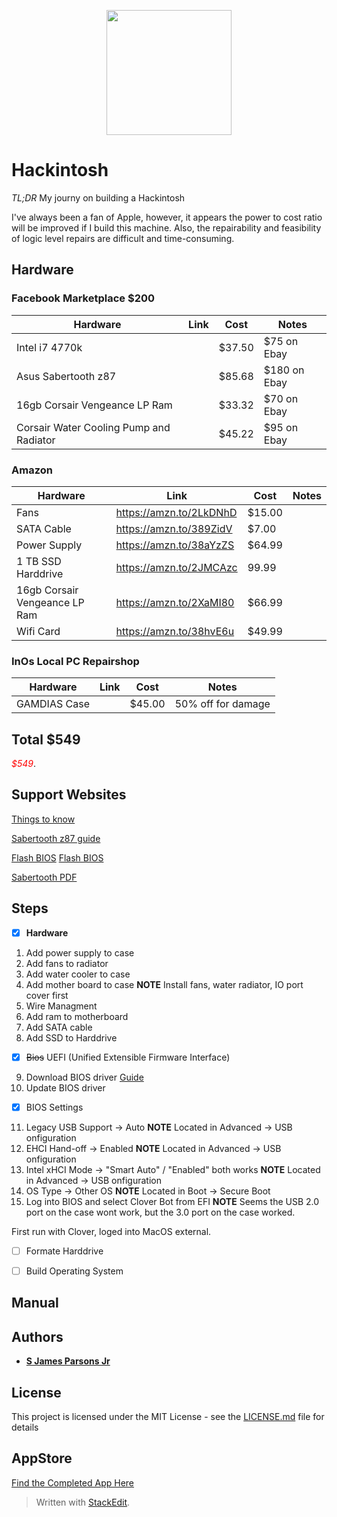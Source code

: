 

<p align="center">
<img src="/hackintosh.png.png" width="200">
</p>

# Hackintosh

*TL;DR* My journy on building a Hackintosh

I've always been a fan of Apple, however, it appears the power to cost ratio will be improved if I build this machine.  Also, the repairability and feasibility of logic level repairs are difficult and time-consuming. 

## Hardware

### Facebook Marketplace $200
|Hardware|Link  |Cost| Notes|
|--|--|--|--|
|Intel i7 4770k  |   | $37.50|$75 on Ebay |
|Asus Sabertooth z87  |  |$85.68 |$180 on Ebay|
| 16gb Corsair Vengeance LP Ram |  | $33.32|$70 on Ebay |
| Corsair Water Cooling Pump and Radiator| |$45.22|$95 on Ebay| 
### Amazon
|Hardware|Link  |Cost| Notes|
|--|--|--|--|
|Fans |https://amzn.to/2LkDNhD |$15.00| |
|SATA Cable|https://amzn.to/389ZidV  |$7.00 | |
| Power Supply|https://amzn.to/38aYzZS|$64.99|  |
|1 TB SSD Harddrive|https://amzn.to/2JMCAzc|99.99||
|16gb Corsair Vengeance LP Ram|https://amzn.to/2XaMI80|$66.99||
|Wifi Card|https://amzn.to/38hvE6u|$49.99||

### InOs Local PC Repairshop
|Hardware|Link  |Cost| Notes|
|--|--|--|--|
|GAMDIAS Case||$45.00| 50% off for damage|

## Total $549
<span style="color:red">*$549*</span>.

## Support Websites
[Things to know](https://www.tonymacx86.com/threads/file-structure-some-of-the-things-i-wish-i-knew-before-starting.272699/)

[Sabertooth z87 guide](https://www.tonymacx86.com/threads/success-asus-sabertooth-z87-i7-4970k.227775/)

[Flash BIOS](https://www.youtube.com/watch?v=0Po88MpYhhw)
<a href="https://www.youtube.com/watch?v=0Po88MpYhhw" target="_blank">Flash BIOS</a>

[Sabertooth PDF](https://www.google.com/url?sa=t&rct=j&q=&esrc=s&source=web&cd=&ved=2ahUKEwjz--e8rYPuAhUBm1kKHRimDSAQFjAAegQIBRAC&url=https%3A%2F%2Fwww.pugetsystems.com%2Ffiles%2F3435%2Fparts%2FMotherboard%2FAsus-Sabertooth-Z87-9474%2FE7868_SAbertooth_Z87.pdf&usg=AOvVaw0q3tLwz9cgDImUOMhCfkg8)

## Steps
- [x] **Hardware**
1. Add power supply to case
2. Add fans to radiator
3. Add water cooler to case
4. Add mother board to case **NOTE** Install fans, water radiator, IO port cover first
5. Wire Managment
6. Add ram to motherboard
7. Add SATA cable
8. Add SSD to Harddrive

- [X] ~~Bios~~ UEFI (Unified Extensible Firmware Interface) 
9. Download BIOS driver [Guide](https://www.asus.com/support/FAQ/1038568/)
10.  Update BIOS driver
- [X] BIOS Settings
11. Legacy USB Support -> Auto **NOTE** Located in Advanced -> USB onfiguration
12. EHCI Hand-off -> Enabled **NOTE** Located in Advanced -> USB onfiguration
13. Intel xHCI Mode -> "Smart Auto" / "Enabled" both works **NOTE** Located in Advanced -> USB onfiguration
14. OS Type -> Other OS **NOTE** Located in Boot -> Secure Boot
15. Log into BIOS and select Clover Bot from EFI **NOTE** Seems the USB 2.0 port on the case wont work, but the 3.0 port on the case worked.


First run with Clover, loged into MacOS external. 





- [ ] Formate Harddrive
- [ ] Build Operating System



## Manual


## Authors

* **[S James Parsons Jr](https://www.linkedin.com/in/sjamesparsonsjr/)** 

## License

This project is licensed under the MIT License - see the [LICENSE.md](LICENSE.md) file for details

## AppStore
[Find the Completed App Here](https://apps.apple.com/us/app/qurrent/id1234567)





> Written with [StackEdit](https://stackedit.io/).

